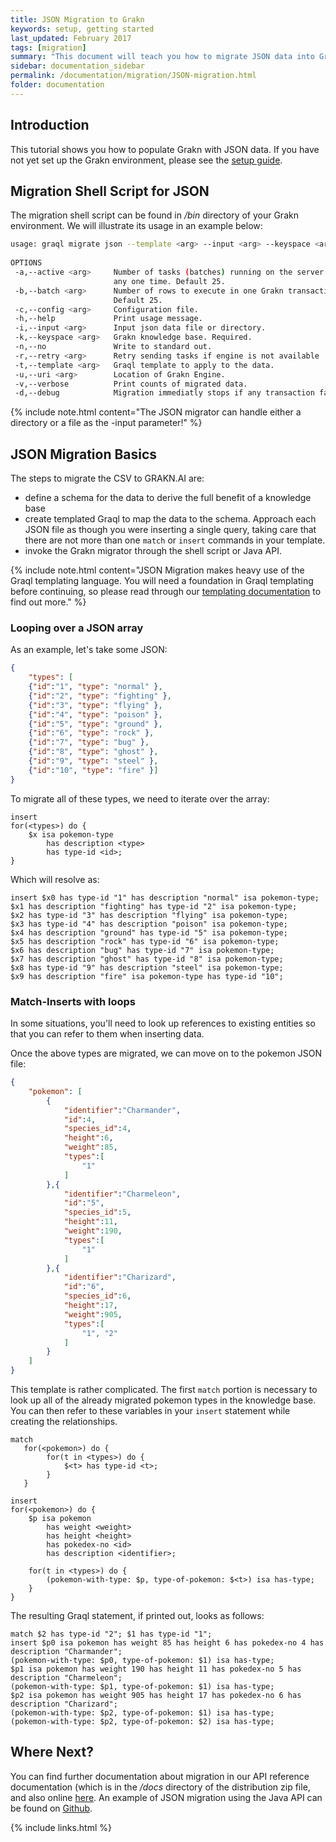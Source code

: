 ```yaml
---
title: JSON Migration to Grakn
keywords: setup, getting started
last_updated: February 2017
tags: [migration]
summary: "This document will teach you how to migrate JSON data into Grakn."
sidebar: documentation_sidebar
permalink: /documentation/migration/JSON-migration.html
folder: documentation
---
```


## Introduction
This tutorial shows you how to populate Grakn with JSON data. If you have not yet set up the Grakn environment, please see the [setup guide](../get-started/setup-guide.html).

## Migration Shell Script for JSON
The migration shell script can be found in */bin* directory of your Grakn environment. We will illustrate its usage in an example below:

```bash
usage: graql migrate json --template <arg> --input <arg> --keyspace <arg> [--help] [--no] [--batch <arg>] [--active <arg>] [--uri <arg>] [--retry <arg>] [--verbose]
 
OPTIONS
 -a,--active <arg>     Number of tasks (batches) running on the server at
                       any one time. Default 25.
 -b,--batch <arg>      Number of rows to execute in one Grakn transaction.
                       Default 25.
 -c,--config <arg>     Configuration file.
 -h,--help             Print usage message.
 -i,--input <arg>      Input json data file or directory.
 -k,--keyspace <arg>   Grakn knowledge base. Required.
 -n,--no               Write to standard out.
 -r,--retry <arg>      Retry sending tasks if engine is not available
 -t,--template <arg>   Graql template to apply to the data.
 -u,--uri <arg>        Location of Grakn Engine.
 -v,--verbose          Print counts of migrated data.
 -d,--debug            Migration immediatly stops if any transaction fails
```

{% include note.html content="The JSON migrator can handle either a directory or a file as the -input parameter!" %}

## JSON Migration Basics

The steps to migrate the CSV to GRAKN.AI are:

* define a schema for the data to derive the full benefit of a knowledge base
* create templated Graql to map the data to the schema. Approach each JSON file as though you were inserting a single query, taking care that there are not more than one `match` or `insert` commands in your template. 
* invoke the Grakn migrator through the shell script or Java API. 

{% include note.html content="JSON Migration makes heavy use of the Graql templating language. You will need a foundation in Graql templating before continuing, so please read through our [templating documentation](../graql/graql-templating.html) to find out more." %}

### Looping over a JSON array   

As an example, let's take some JSON:

<!-- TODO: Change this from pokemon examples -->
```json
{
    "types": [
    {"id":"1", "type": "normal" },
    {"id":"2", "type": "fighting" },
    {"id":"3", "type": "flying" },
    {"id":"4", "type": "poison" },
    {"id":"5", "type": "ground" },
    {"id":"6", "type": "rock" },
    {"id":"7", "type": "bug" },
    {"id":"8", "type": "ghost" },
    {"id":"9", "type": "steel" },
    {"id":"10", "type": "fire" }]
}
```

To migrate all of these types, we need to iterate over the array:    

```graql-template
insert
for(<types>) do {
    $x isa pokemon-type
        has description <type>
        has type-id <id>;
}
```

Which will resolve as:    

```graql
insert $x0 has type-id "1" has description "normal" isa pokemon-type;
$x1 has description "fighting" has type-id "2" isa pokemon-type;
$x2 has type-id "3" has description "flying" isa pokemon-type;
$x3 has type-id "4" has description "poison" isa pokemon-type;
$x4 has description "ground" has type-id "5" isa pokemon-type;
$x5 has description "rock" has type-id "6" isa pokemon-type;
$x6 has description "bug" has type-id "7" isa pokemon-type;
$x7 has description "ghost" has type-id "8" isa pokemon-type;
$x8 has type-id "9" has description "steel" isa pokemon-type;
$x9 has description "fire" isa pokemon-type has type-id "10";
```

### Match-Inserts with loops   

In some situations, you'll need to look up references to existing entities so that you can refer to them when inserting data. 

Once the above types are migrated, we can move on to the pokemon JSON file:   

```json
{
    "pokemon": [
        {
            "identifier":"Charmander",
            "id":4,
            "species_id":4,
            "height":6,
            "weight":85,
            "types":[
                "1"
            ]
        },{
            "identifier":"Charmeleon",
            "id":"5",
            "species_id":5,
            "height":11,
            "weight":190,
            "types":[
                "1"
            ]
        },{
            "identifier":"Charizard",
            "id":"6",
            "species_id":6,
            "height":17,
            "weight":905,
            "types":[
                "1", "2"
            ]
        }
    ]
}
```

This template is rather complicated. The first `match` portion is necessary to look up all of the already migrated pokemon types in the knowledge base. You can then refer to these variables in your `insert` statement while creating the relationships.   

```graql-template
match
   for(<pokemon>) do {
        for(t in <types>) do {
            $<t> has type-id <t>;
        }
   }

insert
for(<pokemon>) do {
    $p isa pokemon
        has weight <weight>
        has height <height>
        has pokedex-no <id>
        has description <identifier>;

    for(t in <types>) do {
        (pokemon-with-type: $p, type-of-pokemon: $<t>) isa has-type;
    }
}
```

The resulting Graql statement, if printed out, looks as follows:

```graql
match $2 has type-id "2"; $1 has type-id "1";
insert $p0 isa pokemon has weight 85 has height 6 has pokedex-no 4 has description "Charmander";
(pokemon-with-type: $p0, type-of-pokemon: $1) isa has-type;
$p1 isa pokemon has weight 190 has height 11 has pokedex-no 5 has description "Charmeleon";
(pokemon-with-type: $p1, type-of-pokemon: $1) isa has-type;
$p2 isa pokemon has weight 905 has height 17 has pokedex-no 6 has description "Charizard";
(pokemon-with-type: $p2, type-of-pokemon: $1) isa has-type;
(pokemon-with-type: $p2, type-of-pokemon: $2) isa has-type;
```

## Where Next?
You can find further documentation about migration in our API reference documentation (which is in the */docs* directory of the distribution zip file, and also online [here](https://grakn.ai/javadocs.html). An example of JSON migration using the Java API can be found on [Github](https://github.com/graknlabs/sample-projects/tree/master/example-json-migration-giphy).

{% include links.html %}
